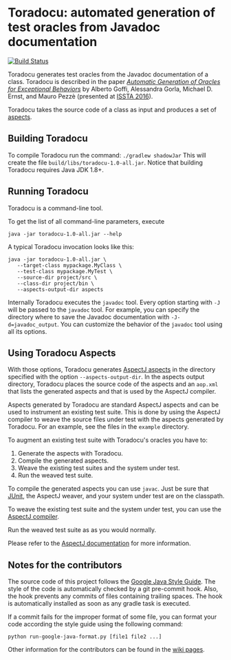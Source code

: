 # Toradocu: automated generation of test oracles from Javadoc documentation

[![Build Status](https://travis-ci.org/albertogoffi/toradocu.svg?branch=master)](https://travis-ci.org/albertogoffi/toradocu)

Toradocu generates test oracles from the Javadoc documentation of a
class. Toradocu is described in the paper
[*Automatic Generation of Oracles for Exceptional Behaviors*](http://star.inf.usi.ch/star/papers/16-issta-toradocu.pdf)
by Alberto Goffi, Alessandra Gorla, Michael D. Ernst, and Mauro Pezzè (presented
at [ISSTA 2016](https://issta2016.cispa.saarland)).

Toradocu takes the source code of a class as input and produces a set of
[aspects](https://eclipse.org/aspectj/).


## Building Toradocu
To compile Toradocu run the command: `./gradlew shadowJar`
This will create the file `build/libs/toradocu-1.0-all.jar`.
Notice that building Toradocu requires Java JDK 1.8+.


## Running Toradocu
Toradocu is a command-line tool.

To get the list of all command-line parameters, execute

    java -jar toradocu-1.0-all.jar --help

A typical Toradocu invocation looks like this:

    java -jar toradocu-1.0-all.jar \
       --target-class mypackage.MyClass \
	   --test-class mypackage.MyTest \
	   --source-dir project/src \
	   --class-dir project/bin \
       --aspects-output-dir aspects

Internally Toradocu executes the `javadoc` tool. Every option starting with `-J`
will be passed to the `javadoc` tool. For example, you can specify the directory
where to save the Javadoc documentation with `-J-d=javadoc_output`. You can
customize the behavior of the `javadoc` tool using all its options.


## Using Toradocu Aspects
With those options, Toradocu generates [AspectJ aspects](https://eclipse.org/aspectj/) in the
directory specified with the option `--aspects-output-dir`. In the aspects output directory,
Toradocu places the source code of the aspects and an `aop.xml` that lists the generated aspects
and that is used by the AspectJ compiler.

Aspects generated by Toradocu are standard AspectJ aspects and can be used to instrument an
existing test suite. This is done by using the AspectJ compiler to weave the source files
under test with the aspects generated by Toradocu. For an example, see the files in the `example`
directory.

To augment an existing test suite with Toradocu's oracles you have to:

1. Generate the aspects with Toradocu.
2. Compile the generated aspects.
3. Weave the existing test suites and the system under test.
4. Run the weaved test suite.

To compile the generated aspects you can use `javac`. Just be sure that
[JUnit](http://junit.org/junit4/), the AspectJ weaver, and your system under
test are on the classpath.

To weave the existing test suite and the system under test, you can use the
[AspectJ compiler](https://eclipse.org/aspectj/doc/next/devguide/ajc-ref.html).

Run the weaved test suite as as you would normally.

Please refer to the [AspectJ documentation](https://eclipse.org/aspectj/doc/released/devguide/ajc-ref.html)
for more information.


## Notes for the contributors
The source code of this project follows the
[Google Java Style Guide](https://google.github.io/styleguide/javaguide.html). The
style of the code is automatically checked by a git pre-commit hook. Also, the
hook prevents any commits of files containing trailing spaces. The hook is
automatically installed as soon as any gradle task is executed.

If a commit fails for the improper format of some file, you can format your code
according the style guide using the following command:

	python run-google-java-format.py [file1 file2 ...]

Other information for the contributors can be found in the
[wiki pages](https://github.com/albertogoffi/toradocu/wiki).
